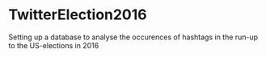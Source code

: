 # TwitterElection2016
Setting up a database to analyse the occurences of hashtags in the run-up to the US-elections in 2016
